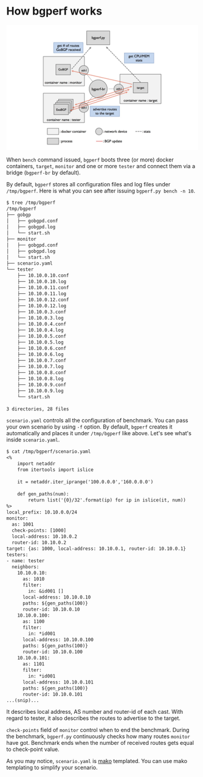 # How bgperf works

![architecture of bgperf](./bgperf.jpg)

When `bench` command issued, `bgperf` boots three (or more) docker containers,
`target`, `monitor` and one or more `tester` and connect them via a bridge (`bgperf-br` by default).

By default, `bgperf` stores all configuration files and log files under `/tmp/bgperf`.
Here is what you can see after issuing `bgperf.py bench -n 10`.

```shell
$ tree /tmp/bgperf
/tmp/bgperf
├── gobgp
│   ├── gobgpd.conf
│   ├── gobgpd.log
│   └── start.sh
├── monitor
│   ├── gobgpd.conf
│   ├── gobgpd.log
│   └── start.sh
├── scenario.yaml
└── tester
    ├── 10.10.0.10.conf
    ├── 10.10.0.10.log
    ├── 10.10.0.11.conf
    ├── 10.10.0.11.log
    ├── 10.10.0.12.conf
    ├── 10.10.0.12.log
    ├── 10.10.0.3.conf
    ├── 10.10.0.3.log
    ├── 10.10.0.4.conf
    ├── 10.10.0.4.log
    ├── 10.10.0.5.conf
    ├── 10.10.0.5.log
    ├── 10.10.0.6.conf
    ├── 10.10.0.6.log
    ├── 10.10.0.7.conf
    ├── 10.10.0.7.log
    ├── 10.10.0.8.conf
    ├── 10.10.0.8.log
    ├── 10.10.0.9.conf
    ├── 10.10.0.9.log
    └── start.sh

3 directories, 28 files
```

`scenario.yaml` controls all the configuration of benchmark. You can pass your own scenario by using `-f` option.
By default, `bgperf` creates it automatically and places it under `/tmp/bgperf` like above. Let's see what's inside `scenario.yaml`.

```shell
$ cat /tmp/bgperf/scenario.yaml
<%
    import netaddr
    from itertools import islice

    it = netaddr.iter_iprange('100.0.0.0','160.0.0.0')

    def gen_paths(num):
        return list('{0}/32'.format(ip) for ip in islice(it, num))
%>
local_prefix: 10.10.0.0/24
monitor:
  as: 1001
  check-points: [1000]
  local-address: 10.10.0.2
  router-id: 10.10.0.2
target: {as: 1000, local-address: 10.10.0.1, router-id: 10.10.0.1}
testers:
- name: tester
  neighbors:
    10.10.0.10:
      as: 1010
      filter:
        in: &id001 []
      local-address: 10.10.0.10
      paths: ${gen_paths(100)}
      router-id: 10.10.0.10
    10.10.0.100:
      as: 1100
      filter:
        in: *id001
      local-address: 10.10.0.100
      paths: ${gen_paths(100)}
      router-id: 10.10.0.100
    10.10.0.101:
      as: 1101
      filter:
        in: *id001
      local-address: 10.10.0.101
      paths: ${gen_paths(100)}
      router-id: 10.10.0.101
...(snip)...
```

It describes local address, AS number and router-id of each cast.
With regard to tester, it also describes the routes to advertise to the target.

`check-points` field of `monitor` control when to end the benchmark.
During the benchmark, `bgperf.py` continuously checks how many routes `monitor` have got.
Benchmark ends when the number of received routes gets equal to check-point value.

As you may notice, `scenario.yaml` is [mako](http://www.makotemplates.org/) templated. You can use mako templating to simplify
your scenario.
